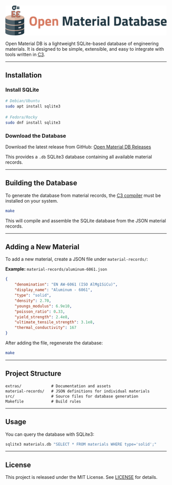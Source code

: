 <p align="center">
  <img src="/extras/header.webp" alt="OpenDB logo">
</p>

Open Material DB is a lightweight SQLite-based database of engineering materials.
It is designed to be simple, extensible, and easy to integrate with tools written in [C3](https://c3-lang.org).

---

## Installation

### Install SQLite

```sh
# Debian/Ubuntu
sudo apt install sqlite3

# Fedora/Rocky
sudo dnf install sqlite3
```

### Download the Database

Download the latest release from GitHub:
[Open Material DB Releases](https://github.com/floating-gates/open-material-db/releases)

This provides a `.db` SQLite3 database containing all available material records.

---

## Building the Database

To generate the database from material records, the [C3 compiler](https://c3-lang.org) must be installed on your system.

```sh
make
```

This will compile and assemble the SQLite database from the JSON material records.

---

## Adding a New Material

To add a new material, create a JSON file under `material-records/`:

**Example:** `material-records/aluminum-6061.json`

```json
{
    "denomination": "EN AW-6061 (ISO AlMg1SiCu)",
    "display_name": "Aluminum - 6061",
    "type": "solid",
    "density": 2.70,
    "youngs_modulus": 6.9e10,
    "poisson_ratio": 0.33,
    "yield_strength": 2.4e8,
    "ultimate_tensile_strength": 3.1e8,
    "thermal_conductivity": 167
}
```

After adding the file, regenerate the database:

```sh
make
```

---

## Project Structure

```
extras/             # Documentation and assets
material-records/   # JSON definitions for individual materials
src/                # Source files for database generation
Makefile            # Build rules
```

---

## Usage

You can query the database with SQLite3:

```sh
sqlite3 materials.db "SELECT * FROM materials WHERE type='solid';"
```

---

## License

This project is released under the MIT License. See [LICENSE](LICENSE) for details.
